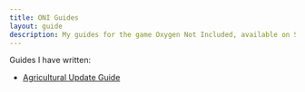 ```yaml
---
title: ONI Guides
layout: guide
description: My guides for the game Oxygen Not Included, available on Steam.
---
```


Guides I have written:

* [Agricultural Update Guide](agricultural)